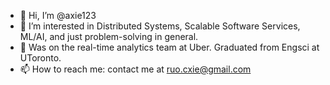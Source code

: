 - 👋 Hi, I’m @axie123
- 👀 I’m interested in Distributed Systems, Scalable Software Services, ML/AI, and just problem-solving in general.
- 🌱 Was on the real-time analytics team at Uber. Graduated from Engsci at UToronto.
- 📫 How to reach me: contact me at ruo.cxie@gmail.com

<!---
axie123/axie123 is a ✨ special ✨ repository because its `README.md` (this file) appears on your GitHub profile.
You can click the Preview link to take a look at your changes.
--->
